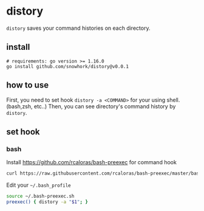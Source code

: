 # distory
`distory` saves your command histories on each directory.

## install
```
# requirements: go version >= 1.16.0
go install github.com/snowhork/distory@v0.0.1
```

## how to use
First, you need to set hook `distory -a <COMMAND>` for your using shell. (bash,zsh, etc..)
Then, you can see directory's command history by `distory`.

## set hook
### bash

Install https://github.com/rcaloras/bash-preexec for command hook
```sh
curl https://raw.githubusercontent.com/rcaloras/bash-preexec/master/bash-preexec.sh -o ~/.bash-preexec.sh
```

Edit your `~/.bash_profile`
```sh
source ~/.bash-preexec.sh
preexec() { distory -a "$1"; }
```

